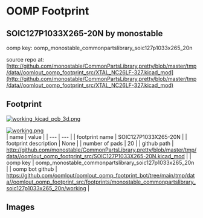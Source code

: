 # OOMP Footprint  
## SOIC127P1033X265-20N  by monostable  
  
oomp key: oomp_monostable_commonpartslibrary_soic127p1033x265_20n  
  
source repo at: [http://github.com/monostable/CommonPartsLibrary.pretty/blob/master/tmp/data//oomlout_oomp_footprint_src/XTAL_NC26LF-327.kicad_mod](http://github.com/monostable/CommonPartsLibrary.pretty/blob/master/tmp/data//oomlout_oomp_footprint_src/XTAL_NC26LF-327.kicad_mod)  
## Footprint  
  
[![working_kicad_pcb_3d.png](working_kicad_pcb_3d_600.png)](working_kicad_pcb_3d.png)  
  
[![working.png](working_600.png)](working.png)  
| name | value | 
| --- | --- | 
| footprint name | SOIC127P1033X265-20N | 
| footprint description | None | 
| number of pads | 20 | 
| github path | http://github.com/monostable/CommonPartsLibrary.pretty/blob/master/tmp/data//oomlout_oomp_footprint_src/SOIC127P1033X265-20N.kicad_mod | 
| oomp key | oomp_monostable_commonpartslibrary_soic127p1033x265_20n | 
| oomp bot github | https://github.com/oomlout/oomlout_oomp_footprint_bot/tree/main/tmp/data//oomlout_oomp_footprint_src/footprints/monostable_commonpartslibrary_soic127p1033x265_20n/working | 
## Images  
